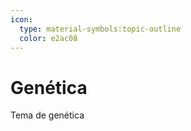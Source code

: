 ```yaml
---
icon: 
  type: material-symbols:topic-outline
  color: e2ac08 
---
```

# Genética

Tema de genética
